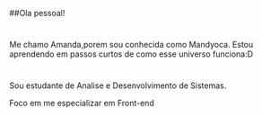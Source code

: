 ##Ola pessoal! 
#
Me chamo Amanda,porem sou conhecida como Mandyoca.
Estou aprendendo em passos curtos de como esse universo funciona:D
#
Sou estudante de Analise e Desenvolvimento de Sistemas.
 <br>
  <p>Foco em me especializar em Front-end</p>
